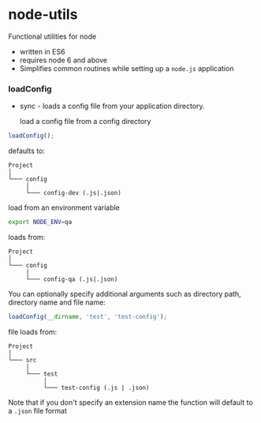 # node-utils
Functional utilities for node

- written in ES6
- requires node 6 and above
- Simplifies common routines while setting up a `node.js` application

### loadConfig
- sync - loads a config file from your application directory.

   load a config file from a config directory

```javascript
loadConfig();
```
   defaults to:

```
Project
│
└─── config
     │
     └─── config-dev (.js|.json)
```

   load from an environment variable
```bash
export NODE_ENV=qa
```

   loads from:
```
Project
│
└─── config
     │
     └─── config-qa (.js|.json)
```

   You can optionally specify additional arguments such as directory path, directory name and file name:
```javascript
loadConfig(__dirname, 'test', 'test-config');
```

   file loads from:
```
Project
│
└─── src
     │
     └─── test
          │
          └─── test-config (.js | .json)
```
   Note that if you don't specify an extension name the function will default to a `.json` file format
